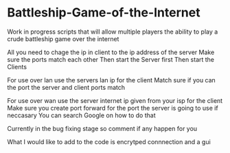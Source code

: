# Battleship-Game-of-the-Internet
Work in progress scripts that will allow multiple players the ability to  play a crude battleship game over the internet

All you need to chage the ip in client to the ip address of the server 
Make sure the ports match each other 
Then start the Server first 
Then start the Clients

For use over lan use the servers lan ip for the client Match sure if you can the port the server and client ports match

For use over wan use the server internet ip given from your isp for the client Make sure you create port forward for the port the server is going to use if neccasary You can search Google on how to do that

Currently in the bug fixing stage so comment if any happen for you

What I would like to add to the code is encrytped connnection and a gui

